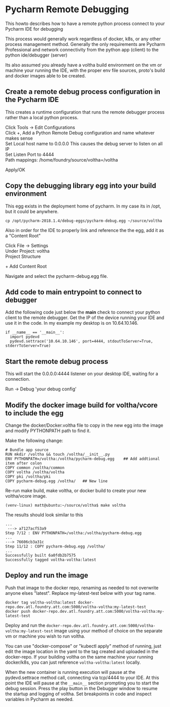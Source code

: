 
# Pycharm Remote Debugging

This howto describes how to have a remote python process connect to your Pycharm IDE for debugging

This process would generally work regardless of docker, k8s, or any other process management method.
Generally the only requirements are Pycharm Professional and network connectivity from the python app
(client) to the python ide/debugger (server)

Its also assumed you already have a voltha build environment on the vm or machine your running the IDE,
with the proper env file sources, proto's build and docker images able to be created.



## Create a remote debug process configuration in the Pycharm IDE

This creates a runtime configuration that runs the remote debugger process rather than a local python process.

Click Tools -> Edit Configurations  
Click +, Add a Python Remote Debug configuration and name whatever makes sense  
Set Local host name to 0.0.0.0   This causes the debug server to listen on all IP  
Set Listen Port to 4444  
Path mappings: /home/foundry/source/voltha=/voltha   

Apply/OK  



## Copy the debugging library egg into your build environment

This egg exists in the deployment home of pycharm.  In my case its in /opt, but it could be anywhere.

~~~
cp /opt/pycharm-2018.1.4/debug-eggs/pycharm-debug.egg ~/source/voltha
~~~

Also in order for the IDE to properly link and reference the the egg, add it as a "Content Root"

Click File -> Settings  
Under Project: voltha  
  Project Structure  

 \+ Add Content Root

Navigate and select the pycharm-debug.egg file.



## Add code to main entrypoint to connect to debugger

Add the following code just below the __main__ check to connect your python client to the remote debugger.
Get the IP of the device running your IDE and use it in the code.  In my example my desktop is on 10.64.10.146.

~~~
if __name__ == '__main__':  
  import pydevd  
  pydevd.settrace('10.64.10.146', port=4444, stdoutToServer=True, stderrToServer=True)  
~~~


## Start the remote debug process 

This will start the 0.0.0.0:4444 listener on your desktop IDE, waiting for a connection.

Run -> Debug 'your debug config'  



## Modify the docker image build for voltha/vcore to include the egg

Change the docker/Docker.voltha file to copy in the new egg into the image and modify PYTHONPATH path to find it.  

Make the following change:  

~~~
# Bundle app source  
RUN mkdir /voltha && touch /voltha/__init__.py  
ENV PYTHONPATH=/voltha:/voltha/pycharm-debug.egg    ## Add addtional item after colon  
COPY common /voltha/common  
COPY voltha /voltha/voltha  
COPY pki /voltha/pki  
COPY pycharm-debug.egg /voltha/   ## New line  
~~~

Re-run make build, make voltha, or docker build to create your new voltha/vcore image.   

~~~
(venv-linux) matt@ubuntu:~/source/voltha$ make voltha
~~~

The results should look similar to this

~~~
...
 ---> a7127acf53a9
Step 7/12 : ENV PYTHONPATH=/voltha:/voltha/pycharm-debug.egg
...
---> 76606cb3a31c
Step 11/12 : COPY pycharm-debug.egg /voltha/
...
Successfully built 6a0fdb2b7575
Successfully tagged voltha-voltha:latest
~~~

## Deploy and run the image

Push that image to the docker repo, renaming as needed to not overwrite anyone elses "latest".  Replace my-latest-test below with your tag name.

~~~
docker tag voltha-voltha:latest docker-repo.dev.atl.foundry.att.com:5000/voltha-voltha:my-latest-test
docker push docker-repo.dev.atl.foundry.att.com:5000/voltha-voltha:my-latest-test
~~~

Deploy and run the `docker-repo.dev.atl.foundry.att.com:5000/voltha-voltha:my-latest-test` image using your method of choice on the separate vm or machine you wish to run voltha.  

You can use "docker-compose" or "kubectl apply" method of running, just edit the image location in the yaml to the tag created and uploaded in the docker-repo.  If your building voltha on the same machine your running docker/k8s, you can just reference `voltha-voltha:latest` locally.

When the new container is running execution will pause at the pydevd.settrace method call, connecting via tcp/4444 to your IDE.  At this point the IDE will pause at the `__main__` section prompting you to start the debug session.   Press the play button in the Debugger window to resume the startup and logging of voltha.   Set breakpoints in code and inspect variables in Pycharm as needed.



